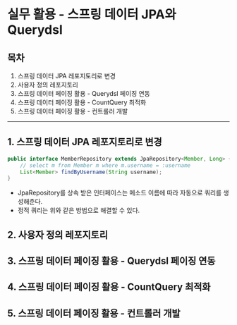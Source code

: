 # 실무 활용 - 스프링 데이터 JPA와 Querydsl



## 목차

1. 스프링 데이터 JPA 레포지토리로 변경
2. 사용자 정의 레포지토리
3. 스프링 데이터 페이징 활용 - Querydsl 페이징 연동
4. 스프링 데이터 페이징 활용 - CountQuery 최적화
5. 스프링 데이터 페이징 활용 - 컨트롤러 개발

------



## 1. 스프링 데이터 JPA 레포지토리로 변경

```java
public interface MemberRepository extends JpaRepository<Member, Long> {
    // select m from Member m where m.username = :username
    List<Member> findByUsername(String username);
}
```

- JpaRepository를 상속 받은 인터페이스는 메소드 이름에 따라 자동으로 쿼리를 생성해준다.
- 정적 쿼리는 위와 같은 방법으로 해결할 수 있다.



## 2. 사용자 정의 레포지토리



## 3. 스프링 데이터 페이징 활용 - Querydsl 페이징 연동



## 4. 스프링 데이터 페이징 활용 - CountQuery 최적화



## 5. 스프링 데이터 페이징 활용 - 컨트롤러 개발